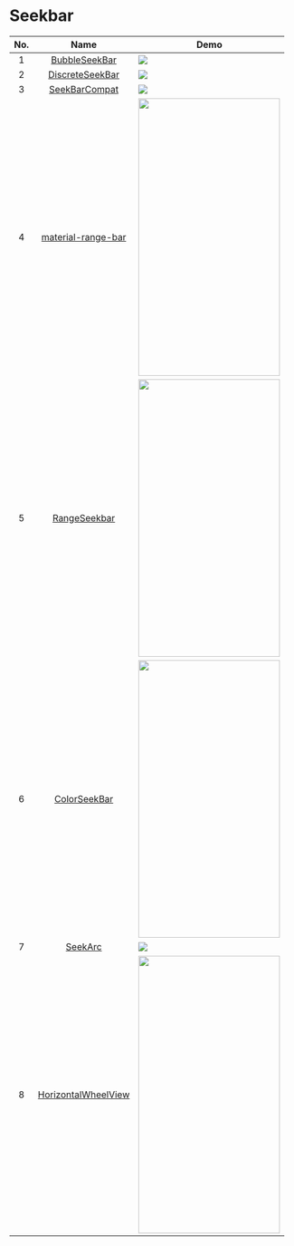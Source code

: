 Seekbar
======================
No. | Name | Demo
:---: | :---: | ---
1| [BubbleSeekBar](https://github.com/woxingxiao/BubbleSeekBar) | ![](https://github.com/woxingxiao/BubbleSeekBar/raw/master/screenshot/demo1.gif)
2| [DiscreteSeekBar](https://github.com/AnderWeb/discreteSeekBar) | ![](https://camo.githubusercontent.com/e717e2597779d1ddc980ace6f3943f62483d8a8c/68747470733a2f2f6c68332e676f6f676c6575736572636f6e74656e742e636f6d2f2d376e62565058785568596b2f56472d724f3634704d57492f414141414141414148734d2f614d52676c7432567a726b2f773633392d683438302f616e696d6174696f6e2e676966)
3| [SeekBarCompat](https://github.com/ahmedrizwan/SeekBarCompat) | ![](https://raw.githubusercontent.com/ahmedrizwan/SeekBarCompat/master/app/src/main/res/drawable/seekbarcompat.gif)
4| [material-range-bar](https://github.com/oli107/material-range-bar) | <img src="https://github.com/oli107/material-range-bar/raw/master/Screenshots/pin%20expand.gif" width="250" height="490">
5| [RangeSeekbar](https://github.com/dolphinwang/RangeSeekbar) | <img src="https://github.com/dolphinwang/RangeSeekbar/raw/master/Screenshot.png" width="250" height="490">
6| [ColorSeekBar](https://github.com/rtugeek/ColorSeekBar) | <img src="https://github.com/rtugeek/ColorSeekBar/raw/master/screenshot/screenshot.gif" width="250" height="490">
7| [SeekArc](https://github.com/neild001/SeekArc) | ![](https://github.com/neild001/SeekArc/raw/master/raw/arc_sweeps.png)
8| [HorizontalWheelView](https://github.com/shchurov/HorizontalWheelView) | <img src="https://camo.githubusercontent.com/ee6124cc259de10d4a4f6bfbc06ff3c06728803b/687474703a2f2f692e67697068792e636f6d2f764831715378637742424f69512e676966" width="250" height="490">
